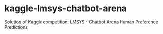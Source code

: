 # kaggle-lmsys-chatbot-arena
Solution of Kaggle competition: LMSYS - Chatbot Arena Human Preference Predictions
